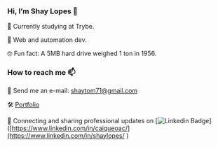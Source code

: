 ###  Hi, I’m Shay Lopes 👋

 📖  Currently studying at Trybe.
 
 🤔  Web and automation dev.
 
 🤓  Fun fact: A 5MB hard drive weighed 1 ton in 1956.
 
 
###  How to reach me 📫
 📧  Send me an e-mail: shaytom71@gmail.com
 
 🛠  [Portfolio](https://shaylopes.github.io/portfolio/)
 
 💼  Connecting and sharing professional updates on  [![Linkedin Badge](https://img.shields.io/badge/-LinkedIn-0e76a8?style=flat-square&logo=Linkedin&logoColor=white)]([https://www.linkedin.com/in/caiqueoac/](https://www.linkedin.com/in/shaylopes/ ) 


<!---
ShayLopes/ShayLopes is a ✨ special ✨ repository because its `README.md` (this file) appears on your GitHub profile.
You can click the Preview link to take a look at your changes.
--->


<!--


Here are some ideas to get you started:

- 🔭 I’m currently working on ...
- 🌱 I’m currently learning ...
- 👯 I’m looking to collaborate on ...
- 🤔 I’m looking for help with ...
- 💬 Ask me about ...
- 📫 How to reach me: ...
- 😄 Pronouns: ...
- ⚡ Fun fact: ...
-->
